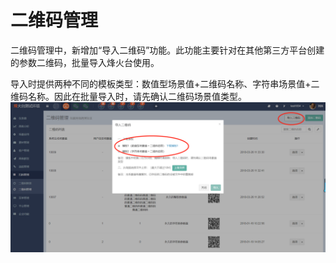 # 二维码管理

二维码管理中，新增加“导入二维码”功能。此功能主要针对在其他第三方平台创建的参数二维码，批量导入烽火台使用。

导入时提供两种不同的模板类型：数值型场景值+二维码名称、字符串场景值+二维码名称。因此在批量导入时，请先确认二维码场景值类型。  
![](/assets/1522055631%281%29.jpg)

